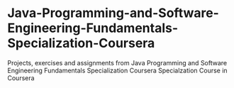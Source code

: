# Java-Programming-and-Software-Engineering-Fundamentals-Specialization-Coursera
Projects, exercises and assignments from Java Programming and Software Engineering Fundamentals Specialization Coursera Specialzation Course in Coursera
